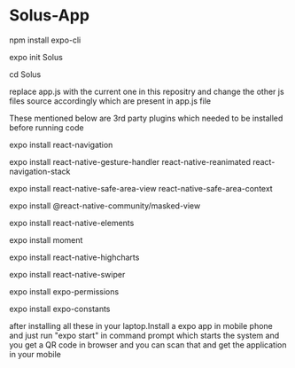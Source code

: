 # Solus-App

npm install expo-cli

expo init Solus

cd Solus

replace app.js with the current one in this repositry and change the other js files source accordingly which are present in app.js file 

These mentioned below are 3rd party plugins which needed to be installed before running code

expo install react-navigation

expo install react-native-gesture-handler react-native-reanimated react-navigation-stack

expo install react-native-safe-area-view react-native-safe-area-context

expo install @react-native-community/masked-view

expo install react-native-elements

expo install moment

expo install react-native-highcharts

expo install react-native-swiper

expo install expo-permissions

expo install expo-constants

after installing all these in your laptop.Install a expo app in mobile phone and just run "expo start" in command prompt which starts the system and you get a QR code in browser and you can scan that and get the application in your mobile
